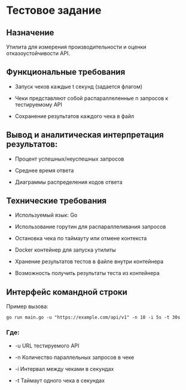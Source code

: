 # Тестовое задание

## Назначение
Утилита для измерения производительности и оценки отказоустойчивости API.

## Функциональные требования
- Запуск чеков каждые t секунд (задается флагом)

- Чеки представляют собой распараллеленные n запросов к тестируемому API

- Сохранение результатов каждого чека в файл

## Вывод и аналитическая интерпретация результатов:
- Процент успешных/неуспешных запросов

- Среднее время ответа

- Диаграммы распределения кодов ответа

## Технические требования
- Используемый язык: Go

- Использование горутин для распараллеливания запросов 

- Остановка чека по таймауту или отмене контекста

- Docker контейнер для запуска утилиты

- Хранение результатов тестов в файле внутри контейнера

- Возможность получить результаты теста из контейнера

## Интерфейс командной строки
Пример вызова:
```
go run main.go -u "https://example.com/api/v1" -n 10 -i 5s -t 30s
```
### Где:
- \-u URL тестируемого API

- \-n Количество параллельных запросов в чеке

- \-i Интервал между чеками в секундах

- \-t Таймаут одного чека в секундах